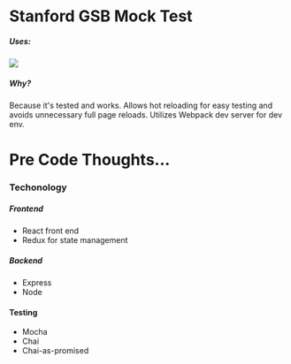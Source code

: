 # Stanford GSB Mock Test

##### Uses: 
![](http://jpsierens.com/wp-content/uploads/2016/06/react-eco-wp.gif)
##### Why?
Because it's tested and works. Allows hot reloading for easy testing and avoids unnecessary full page reloads. Utilizes Webpack dev server for dev env.

# Pre Code Thoughts...
### Techonology
##### Frontend
* React front end
* Redux for state management
##### Backend
* Express
* Node

#### Testing
* Mocha
* Chai
* Chai-as-promised



